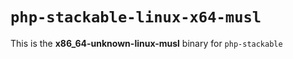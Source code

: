 # `php-stackable-linux-x64-musl`

This is the **x86_64-unknown-linux-musl** binary for `php-stackable`

